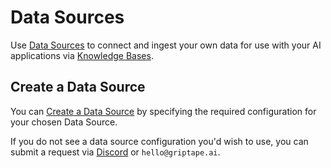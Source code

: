 # Data Sources

Use [Data Sources](https://cloud.griptape.ai/data-sources) to connect and ingest your own data for use with your AI applications via [Knowledge Bases](../knowledge-bases/create-knowledge-base.md).

## Create a Data Source

You can [Create a Data Source](https://cloud.griptape.ai/data-sources/create) by specifying the required configuration for your chosen Data Source.

If you do not see a data source configuration you'd wish to use, you can submit a request via [Discord](https://discord.gg/gnWRz88eym) or `hello@griptape.ai`.
